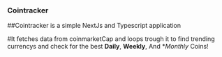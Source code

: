 ### Cointracker

##Cointracker is a simple NextJs and Typescript application

#It fetches data from coinmarketCap and loops trough it to find trending currencys and check for the best **Daily**, **Weekly**, And **Monthly* Coins!
